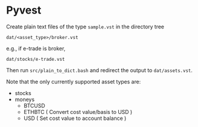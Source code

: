 Pyvest
======

Create plain text files of the type `sample.vst` in the directory tree

    dat/<asset_type>/broker.vst

e.g., if e-trade is broker,

    dat/stocks/e-trade.vst

Then run `src/plain_to_dict.bash` and redirect the output to `dat/assets.vst`.

Note that the only currently supported asset types are:

  * stocks
  * moneys
    * BTCUSD   
    * ETHBTC    ( Convert cost value/basis to USD )
    * USD       ( Set cost value to account balance )
